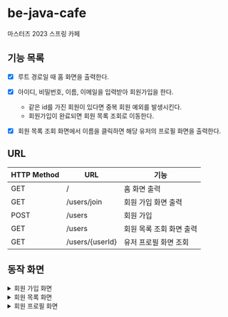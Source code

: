 # be-java-cafe
마스터즈 2023 스프링 카페 

## 기능 목록
- [x] 루트 경로일 때 홈 화면을 출력한다.
- [x] 아이디, 비밀번호, 이름, 이메일을 입력받아 회원가입을 한다.
  - 같은 id를 가진 회원이 있다면 중복 회원 예외를 발생시킨다. 
  - 회원가입이 완료되면 회원 목록 조회로 이동한다.
- [x] 회원 목록 조회 화면에서 이름을 클릭하면 해당 유저의 프로필 화면을 출력한다.


## URL
|__HTTP Method__|__URL__|__기능__|
|---------------|-------|-------|
|GET|/|홈 화면 출력|
|GET|/users/join|회원 가입 화면 출력|
|POST|/users|회원 가입|
|GET|/users|회원 목록 조회 화면 출력|
|GET|/users/{userId}|유저 프로필 화면 조회|


## 동작 화면
<details>
<summary>회원 가입 화면</summary>
<div>

![join](https://user-images.githubusercontent.com/57451700/228421158-31b1cb57-4d2a-4f82-a076-1f45b592725b.png)

</div>
</details>

<details>
<summary>회원 목록 화면</summary>
<div>

![list](https://user-images.githubusercontent.com/57451700/228422180-0ce2e663-7884-4416-af84-e9b22a9e9577.png)

</div>
</details>

<details>
<summary>회원 프로필 화면</summary>
<div>

![profile](https://user-images.githubusercontent.com/57451700/228422257-efad632c-1b2e-4466-ad0c-86f25ca3e782.png)
</div>
</details>